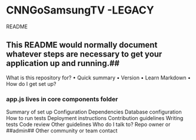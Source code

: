 # CNNGoSamsungTV -LEGACY
README
## This README would normally document whatever steps are necessary to get your application up and running.##


What is this repository for?
• Quick summary
• Version
• Learn Markdown
• How do I get set up?


  ### app.js lives in core components folder ###






Summary of set up
Configuration
Dependencies
Database configuration
How to run tests
Deployment instructions
Contribution guidelines
Writing tests
Code review
Other guidelines
Who do I talk to?
Repo owner or ##admin##
Other community or team contact
